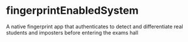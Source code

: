# fingerprintEnabledSystem
A native fingerprint app that authenticates to detect and differentiate real students and imposters before entering the exams hall
